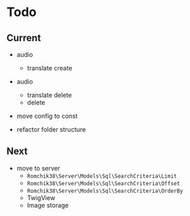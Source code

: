 # Todo

## Current

- audio
  - translate create
  
- audio
  - translate delete
  - delete

- move config to const
- refactor folder structure

## Next

- move to server
  - `Romchik38\Server\Models\Sql\SearchCriteria\Limit`
  - `Romchik38\Server\Models\Sql\SearchCriteria\Offset`
  - `Romchik38\Server\Models\Sql\SearchCriteria\OrderBy`
  - TwigView
  - Image storage
  